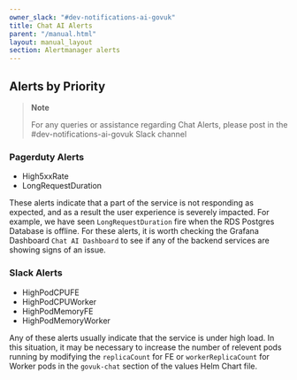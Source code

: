 ```yaml
---
owner_slack: "#dev-notifications-ai-govuk"
title: Chat AI Alerts
parent: "/manual.html"
layout: manual_layout
section: Alertmanager alerts
---
```


## Alerts by Priority

> **Note**
>
> For any queries or assistance regarding Chat Alerts, please post in the #dev-notifications-ai-govuk Slack channel

### Pagerduty Alerts

- High5xxRate
- LongRequestDuration

These alerts indicate that a part of the service is not responding as expected, and as a result the user experience is severely impacted. For example, we have seen `LongRequestDuration` fire when the RDS Postgres Database is offline. For these alerts, it is worth checking the Grafana Dashboard `Chat AI Dashboard` to see if any of the backend services are showing signs of an issue.

### Slack Alerts

- HighPodCPUFE
- HighPodCPUWorker
- HighPodMemoryFE
- HighPodMemoryWorker

Any of these alerts usually indicate that the service is under high load. In this situation, it may be necessary to increase the number of relevent pods running by modifying the `replicaCount` for FE or `workerReplicaCount` for Worker pods in the `govuk-chat` section of the values Helm Chart file.

